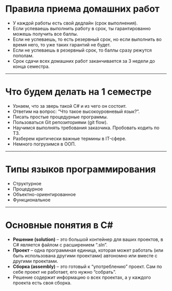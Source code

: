 # Правила приема домашних работ

- У каждой работы есть свой дедлайн (срок выполнения).
- Если успеваешь выполнить работу в срок, ты гарантированно можешь получить все баллы.
- Если не успеваешь, то есть резервный срок, но если выполнить во время него, то уже таких гарантий не будет.
- Если не успеваешь в резервный срок, то баллы сразу режутся пополам.
- Срок сдачи всех домашних работ заканчивается за 3 недели до конца семестра.

---

# Что будем делать на 1 семестре

- Узнаем, что за зверь такой C# и из чего он состоит.
- Ответим на вопрос: “Что такое высокоуровневый язык?”.
- Писать простые процедурные программы.
- Пользоваться Git репозиториями (git flow).
- Научимся выполнять требования заказчика. Пробовать кодить по ТЗ.
- Разберем критически важные термины в IT-сфере.
- Немного погрузимся в ООП.

---

# Типы языков программирования

- Структурное
- Процедурное
- Объектно-ориентированное
- Функциональное

---

# Основные понятия в C#

- **Решение (solution)** – это большой контейнер для ваших проектов, в C# является файлом с расширением “.sln”.
- **Проект** – одна программная единица, которая может работать (или быть использована другими проектами) автономно или вместе с другими проектами.
- **Сборка (assembly)** – это готовый к “употреблению” проект. Сам по себе проект не работает, его нужно “собрать”.
- Решение содержит информацию о всех проектах, а у каждого проекта есть своя сборка.
